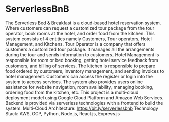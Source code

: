 # ServerlessBnB
The Serverless Bed & Breakfast is a cloud-based hotel reservation system. Where customers can request a customized tour package from the tour operator, book rooms at the hotel, and order food from the kitchen. This system consists of 4 entities namely Customers, Tour operators, Hotel Management, and Kitchens. Tour Operator is a company that offers customers a customized tour package. It manages all the arrangements during the tour and sends information to customers. Hotel Management is responsible for room or bed booking, getting hotel service feedback from customers, and billing of services. The kitchen is responsible to prepare food ordered by customers, inventory management, and sending invoices to hotel management. Customers can access the register or login into the system to access services. The system also provides users online assistance for website navigation, room availability, managing booking, ordering food from the kitchen, etc. This project is a multi-cloud deployment model using Google Cloud Platform and Amazon Web Services. Backend is provided via serverless technologies with a frontend to build the system.
Multi-Cloud Architecture: https://bit.ly/serverlessbnb
Technology Stack: AWS, GCP, Python, Node.js, React.js, Express.js
